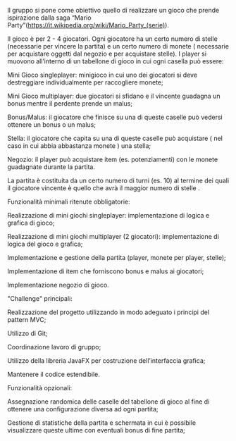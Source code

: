 ll gruppo si pone come obiettivo quello di realizzare un gioco che prende ispirazione dalla saga “Mario Party”(https://it.wikipedia.org/wiki/Mario_Party_(serie)).

Il gioco è per 2 - 4 giocatori. Ogni giocatore ha un certo numero di stelle (necessarie per vincere la partita) e un certo numero di monete ( necessarie per acquistare oggetti dal negozio e per acquistare stelle). I player si muovono all’interno di un tabellone di gioco in cui ogni casella può essere:

  Mini Gioco singleplayer: minigioco in cui uno dei giocatori si deve destreggiare individualmente per raccogliere monete;

  Mini Gioco multiplayer: due giocatori si sfidano e il vincente guadagna un bonus mentre il perdente prende un malus;

  Bonus/Malus: il giocatore che finisce su una di queste caselle può vedersi ottenere un bonus o un malus;

  Stella: il giocatore che capita su una di queste caselle può acquistare ( nel caso in cui abbia abbastanza monete ) una stella;

  Negozio: il player può acquistare item (es. potenziamenti) con le monete guadagnate durante la partita.

La partita è costituita da un certo numero di turni (es. 10) al termine dei quali il giocatore vincente è quello che avrà il maggior numero di stelle .



Funzionalità minimali ritenute obbligatorie:

  Realizzazione di mini giochi singleplayer: implementazione di logica e grafica di gioco;

  Realizzazione di mini giochi multiplayer (2 giocatori): implementazione di logica del gioco e grafica;

  Implementazione e gestione della partita (player, monete per player, stelle);

  Implementazione di item che forniscono bonus e malus ai giocatori;

  Implementazione negozio di gioco.



"Challenge" principali:

  Realizzazione del progetto utilizzando in modo adeguato i principi del pattern MVC;

  Utilizzo di Git;

  Coordinazione lavoro di gruppo;

  Utilizzo della libreria JavaFX per costruzione dell’interfaccia grafica;

  Mantenere il codice estendibile.


Funzionalità opzionali:

  Assegnazione randomica delle caselle del tabellone di gioco al fine di ottenere una configurazione diversa ad ogni partita;

  Gestione di statistiche della partita e schermata in cui è possibile visualizzare queste ultime con eventuali bonus di fine partita;


